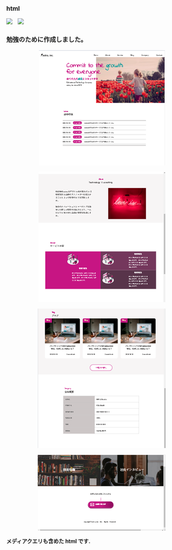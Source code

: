 ### html

<img src="https://img.shields.io/badge/-Html5-pink.svg?logo=html5&style=plastic">　<img src="https://img.shields.io/badge/-CSS3-blue.svg?logo=css3&style=plastic">

### 勉強のために作成しました。

<div align="center">

![スクールのお勉強画面](sample1.png)

![スクールのお勉強画面](sample2.png)

![スクールのお勉強画面](sample3.png)

![スクールのお勉強画面](sample4.png)

</div>

**メディアクエリも含めた html です.**
